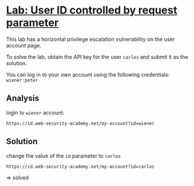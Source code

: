 # [Lab: User ID controlled by request parameter](https://portswigger.net/web-security/access-control/lab-user-id-controlled-by-request-parameter)

This lab has a horizontal privilege escalation vulnerability on the user account page.

To solve the lab, obtain the API key for the user `carlos` and submit it as the solution.

You can log in to your own account using the following credentials: `wiener:peter`

## Analysis

login to `wiener` account:

```url
https://id.web-security-academy.net/my-account?id=wiener
```

## Solution

change the value of the `id` parameter to `carlos`

```url
https://id.web-security-academy.net/my-account?id=carlos
```

=> solved
